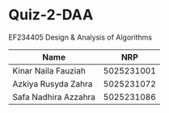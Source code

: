 # Quiz-2-DAA
EF234405 Design &amp; Analysis of Algorithms 

| Name           | NRP        |
| ---            | ---        |
| Kinar Naila Fauziah | 5025231001|
| Azkiya Rusyda Zahra |  5025231072 |
| Safa Nadhira  Azzahra | 5025231086  |


